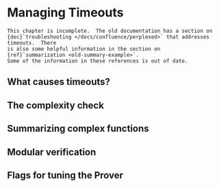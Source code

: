 Managing Timeouts
=================

```{todo}
This chapter is incomplete.  The old documentation has a section on
{doc}`troubleshooting </docs/confluence/perplexed>` that addresses timeouts.  There
is also some helpful information in the section on
{ref}`summarization <old-summary-example>`.
Some of the information in these references is out of date.
```

What causes timeouts?
---------------------

The complexity check
--------------------

Summarizing complex functions
-----------------------------

Modular verification
--------------------

Flags for tuning the Prover
---------------------------

